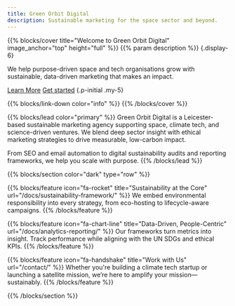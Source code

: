 ```yaml
---
title: Green Orbit Digital
description: Sustainable marketing for the space sector and beyond.
---
```


{{% blocks/cover title="Welcome to Green Orbit Digital" image_anchor="top" height="full" %}}
{{% param description %}}
{.display-6}

We help purpose-driven space and tech organisations grow with sustainable, data-driven marketing that makes an impact.

<a class="btn btn-lg btn-primary me-3" href="about/">Learn More</a>
<a class="btn btn-lg btn-secondary" href="docs/get-started/">Get started</a>
{.p-initial .my-5}

{{% blocks/link-down color="info" %}}
{{% /blocks/cover %}}

{{% blocks/lead color="primary" %}}
Green Orbit Digital is a Leicester-based sustainable marketing agency supporting space, climate tech, and science-driven ventures. We blend deep sector insight with ethical marketing strategies to drive measurable, low-carbon impact.

From SEO and email automation to digital sustainability audits and reporting frameworks, we help you scale with purpose.
{{% /blocks/lead %}}

{{% blocks/section color="dark" type="row" %}}

{{% blocks/feature icon="fa-rocket" title="Sustainability at the Core" url="/docs/sustainability-framework/" %}}
We embed environmental responsibility into every strategy, from eco-hosting to lifecycle-aware campaigns.
{{% /blocks/feature %}}

{{% blocks/feature icon="fa-chart-line" title="Data-Driven, People-Centric" url="/docs/analytics-reporting/" %}}
Our frameworks turn metrics into insight. Track performance while aligning with the UN SDGs and ethical KPIs.
{{% /blocks/feature %}}

{{% blocks/feature icon="fa-handshake" title="Work with Us" url="/contact/" %}}
Whether you're building a climate tech startup or launching a satellite mission, we’re here to amplify your mission—sustainably.
{{% /blocks/feature %}}

{{% /blocks/section %}}